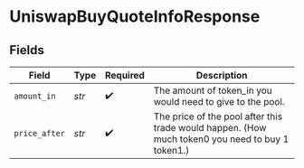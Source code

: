 # UniswapBuyQuoteInfoResponse


## Fields

| Field                                                                                            | Type                                                                                             | Required                                                                                         | Description                                                                                      |
| ------------------------------------------------------------------------------------------------ | ------------------------------------------------------------------------------------------------ | ------------------------------------------------------------------------------------------------ | ------------------------------------------------------------------------------------------------ |
| `amount_in`                                                                                      | *str*                                                                                            | :heavy_check_mark:                                                                               | The amount of token_in you would need to give to the pool.                                       |
| `price_after`                                                                                    | *str*                                                                                            | :heavy_check_mark:                                                                               | The price of the pool after this trade would happen. (How much token0 you need to buy 1 token1.) |